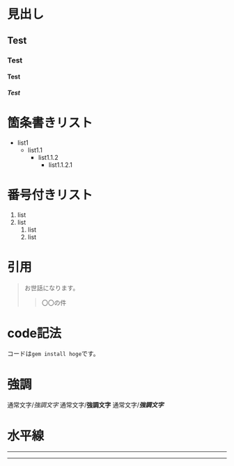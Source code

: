 # 見出し
## Test
### Test
#### Test
##### Test

# 箇条書きリスト

- list1
  - list1.1
    - list1.1.2
      - list1.1.2.1

# 番号付きリスト

1. list
1. list
	1. list
	1. list

# 引用
> お世話になります。
>> 〇〇の件

# code記法
コードは`gem install hoge`です。

# 強調
通常文字/*強調文字*
通常文字/__強調文字__
通常文字/***強調文字***

# 水平線
---
* * *
